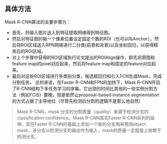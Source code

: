 


## 具体方法
Mask R-CNN算法的主要步骤为：
- 首先，将输入图片送入到特征提取网络得到特征图。
- 然后对特征图的每一个像素位置设定固定个数的ROI（也可以叫Anchor），然后将ROI区域送入RPN网络进行二分类(前景和背景)以及坐标回归，以获得精炼后的ROI区域。
- 对上个步骤中获得的ROI区域执行论文提出的ROIAlign操作，即先将原图和feature map的pixel对应起来，然后将feature map和固定的feature对应起来。
- 最后对这些ROI区域进行多类别分类，候选框回归和引入FCN生成Mask，完成分割任务。
总的来说，在Faster R-CNN和FPN的加持下，Mask R-CNN开启了R-CNN结构下多任务学习的序幕。它出现的时间比其他的一些实例分割方法（例如FCIS）要晚，但是依然让proposal-based instance segmentation的方式占据了主导地位（尽管先检测后分割的逻辑不是那么地自然）



> Mask R-CNN，mask 分支的分割质量（quality）来源于检测分支的classification confidence。Mask R-CNN其实Faster R-CNN系列的延伸，其在Faster R-CNN的基础上添加一个新的分支用来预测object mask，该分支以检测分支的输出作为输入，mask的质量一定程度上依赖于检测分支。